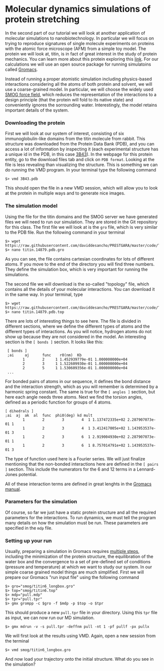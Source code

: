# Molecular dynamics simulations of protein stretching 
In the second part of our tutorial we will look at another 
application of molecular simulations to nanobiotechnology.
In particular we will focus on trying to reproduce 
signatures of single molecule experiments on proteins
with the atomic force microscope (AFM) from a simple toy
model. The protein we will look at, titin, is in fact of great
interest in the study of protein mechanics. You can learn 
more about this protein exploring this 
[link](http://pdb101.rcsb.org/motm/185). For our calculations
we will use an open source package for running simulatoins called
 [Gromacs](www.gromacs.org).

Instead of running a proper atomistic simulation including physics-based
interactions considering all the atoms of both protein and solvent, we
will use a coarse-grained model. In particular, we will choose the 
widely used [SMOG force field](http://smog-server.org/), which reduces
the representation of the interactions to a design principle (that the
protein will fold to its native state) and conveniently ignores the 
sorrounding water. Interestingly, the model retains important 
details of the system. 

### Downloading the protein
First we will look at our system of interest, consisting of six 
immunoglobulin-like domains from the titin molecule from rabbit.
This structure was downloaded from the Protein Data Bank (PDB), and 
you can access a lot of information by inspecting it (each 
experimental structure has a unique id in the PDB, in this case
[3B43](https://www.rcsb.org/pdb/explore.do?structureId=3B43)).
In the webpage for this protein entity, go to the download files
tab and click on ```PDB format```.
Looking at the file is less revealing than visualizing the structure.
This is something we can do running the VMD program. In your terminal
type the following command

	$> vmd 3B43.pdb

This should open the file in a new VMD session, which will allow you
to look at the protein in multiple ways and to generate nice images.

### The simulation model
Using the file for the titin domains and the SMOG server we have generated
files we will need to run our simulation. They are stored in the Git 
repository for this class. The first file we will look at is the ```gro``` 
file, which is very similar to the PDB file. Run the following command in
your terminal 

	$> wget https://raw.githubusercontent.com/daviddesancho/PRESTGARA/master/code/TitinPulling/smog/titin6.gro
	$> nano titin.14879.pdb.gro

As you can see, the file contains cartesian coordinates for lots of different
atoms. If you move to the end of the directory you will find three numbers.
They define the simulation box, which is very important for running the 
simulations.

The second file we will download is the so-called "topology" file, which
contains all the details of your molecular interactions. You can download
it in the same way. In your terminal, type

	$> wget https://raw.githubusercontent.com/daviddesancho/PRESTGARA/master/code/TitinPulling/smog/titin6.top
	$> nano titin.14879.pdb.top

There are lots of interesting things to see here. The file is divided in 
different sections, where we define the different types of atoms and the
different types of interactions. As you will notice, hydrogen atoms do not
show up because they are not considered in the model. An interesting section
is the ```[ bonds ]``` section. It looks like this:

	 [ bonds ]
	 ;ai     aj      func    r0(nm)  Kb
	        1        2     1 1.452939779e-01 1.000000000e+04
	        2        3     1 1.522609930e-01 1.000000000e+04
	        2        5     1 1.530609356e-01 1.000000000e+04
	 ...

For bonded pairs of atoms in our sequence, it defines the bond distance and 
the interaction strength, which as you will remember is determined by a 
harmonic spring constant. The same is true for the ```[ angles ]``` section,
 but here each angle needs three atoms. Next we  find the torsion angles, 
defined as a periodic function for groups of 4  atoms. 

	[ dihedrals ]
	;ai  aj  ak  al  func  phi0(deg) kd mult
	        1        2        3        4  1 1.137472335e+02 2.287907073e-01 1
	        1        2        3        4  1 3.412417005e+02 1.143953537e-01 3
	        1        2        3        6  1 2.919004930e+02 2.287907073e-01 1
	        1        2        3        6  1 8.757014791e+02 1.143953537e-01 3

The type of function used here is a Fourier series. We will just finalize
mentioning that the non-bonded interactions here are defined in the ```[ pairs ]```
section. This include the numerators for the 6 and 12 terms in a Lennard-Jones
potential.

All of these interaction terms are defined in great lenghts in the [Gromacs
manual](http://manual.gromacs.org/documentation/). 

### Parameters for the simulation
Of course, so far we just have a static protein structure and all the required
 parameters for the interactions. To run dynamics, we must tell the program many 
details on how the simulation must be run. These parameters are specified in the 
```mdp``` file.


### Setting up your run
Usually, preparing a simulation in Gromacs requires [multiple 
steps](http://www.gromacs.org/Documentation/How-tos/Steps_to_Perform_a_Simulation),
 including the minimization of the protein structure, the equilibration of the 
water box and the convergence to a set of pre-defined set of conditions (pressure 
and temperature) at which we want to study our system. In our simple coarse grained 
model things are much simplified. First we will prepare our Gromacs "run input file"
using the following command

	$> gro="smog/titin6_longbox.gro"
	$> top="smog/titin6.top"
	$> mdp="pull.mdp"
	$> tpr="pull.tpr"
	$> gmx grompp -c $gro -f $mdp -p $top -o $tpr

This should produce a new ```pull.tpr``` file in your directory. Using this ```tpr``` file
as input, we can now run our MD simulation.

	$> gmx mdrun -v -s pull.tpr -deffnm pull -nt 1 -pf pullf -px pullx

We will first look at the results using VMD. Again, open a new session from the terminal

	$> vmd smog/titin6_longbox.gro

And now load your trajectory onto the initial structure. What do you see in the simulation?
